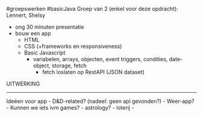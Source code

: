 #groepswerken #basicJava 
Groep van 2 (enkel voor deze opdracht): Lennert, Shelsy
- ong 30 minuten presentatie
- bouw een app
	- HTML
	- CSS (+frameworks en responsiveness)
	- Basic Javascript
		- variabelen, arrays, objecten, event triggers, condities, date-object, storage, fetch
			- fetch loslaten op RestAPI (JSON dataset)

UITWERKING
<Hr>
Ideëen voor app
- D&D-related? (nadeel: geen api gevonden?)
- Weer-app?
- Kunnen we iets ivm games?
- astrology?
- loterij
- 